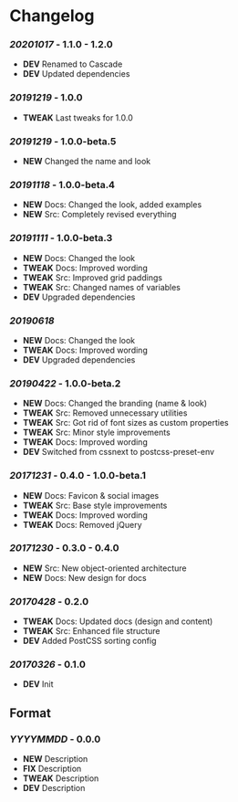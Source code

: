 # Changelog

### *20201017* - 1.1.0 - 1.2.0
* **DEV** Renamed to Cascade
* **DEV** Updated dependencies

### *20191219* - 1.0.0
* **TWEAK** Last tweaks for 1.0.0

### *20191219* - 1.0.0-beta.5
* **NEW** Changed the name and look

### *20191118* - 1.0.0-beta.4
* **NEW** Docs: Changed the look, added examples
* **NEW** Src: Completely revised everything

### *20191111* - 1.0.0-beta.3
* **NEW** Docs: Changed the look
* **TWEAK** Docs: Improved wording
* **TWEAK** Src: Improved grid paddings
* **TWEAK** Src: Changed names of variables
* **DEV** Upgraded dependencies

### *20190618*
* **NEW** Docs: Changed the look
* **TWEAK** Docs: Improved wording
* **DEV** Upgraded dependencies

### *20190422* - 1.0.0-beta.2
* **NEW** Docs: Changed the branding (name & look)
* **TWEAK** Src: Removed unnecessary utilities
* **TWEAK** Src: Got rid of font sizes as custom properties
* **TWEAK** Src: Minor style improvements
* **TWEAK** Docs: Improved wording
* **DEV** Switched from cssnext to postcss-preset-env

### *20171231* - 0.4.0 - 1.0.0-beta.1
* **NEW** Docs: Favicon & social images
* **TWEAK** Src: Base style improvements
* **TWEAK** Docs: Improved wording
* **TWEAK** Docs: Removed jQuery

### *20171230* - 0.3.0 - 0.4.0
* **NEW** Src: New object-oriented architecture
* **NEW** Docs: New design for docs

### *20170428* - 0.2.0
* **TWEAK** Docs: Updated docs (design and content)
* **TWEAK** Src: Enhanced file structure
* **DEV** Added PostCSS sorting config

### *20170326* - 0.1.0
* **DEV** Init

## Format

### *YYYYMMDD* - 0.0.0
* **NEW** Description
* **FIX** Description
* **TWEAK** Description
* **DEV** Description
